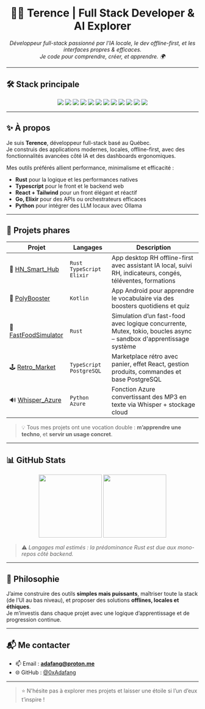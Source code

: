 <h1 align="center">👨‍💻 Terence | Full Stack Developer & AI Explorer</h1>

<p align="center">
  <i>Développeur full-stack passionné par l'IA locale, le dev offline-first, et les interfaces propres & efficaces.</i><br>
  <i>Je code pour comprendre, créer, et apprendre. 🌍</i>
</p>

---

## 🛠️ Stack principale

<p align="center">
  <img src="https://img.shields.io/badge/-TypeScript-3178c6?logo=typescript&logoColor=white&style=for-the-badge" />
  <img src="https://img.shields.io/badge/-Rust-000000?logo=rust&logoColor=white&style=for-the-badge" />
  <img src="https://img.shields.io/badge/-Go-00ADD8?logo=go&logoColor=white&style=for-the-badge" />
  <img src="https://img.shields.io/badge/-Python-3776AB?logo=python&logoColor=white&style=for-the-badge" />
  <img src="https://img.shields.io/badge/-Kotlin-7F52FF?logo=kotlin&logoColor=white&style=for-the-badge" />
  <img src="https://img.shields.io/badge/-Elixir-4B275F?logo=elixir&logoColor=white&style=for-the-badge" />
  <img src="https://img.shields.io/badge/-React-20232a?logo=react&logoColor=61DAFB&style=for-the-badge" />
  <img src="https://img.shields.io/badge/-TailwindCSS-38B2AC?logo=tailwindcss&logoColor=white&style=for-the-badge" />
  <img src="https://img.shields.io/badge/-PostgreSQL-4169E1?logo=postgresql&logoColor=white&style=for-the-badge" />
  <img src="https://img.shields.io/badge/-Docker-2496ED?logo=docker&logoColor=white&style=for-the-badge" />
  <img src="https://img.shields.io/badge/-Azure-0078D4?logo=microsoftazure&logoColor=white&style=for-the-badge" />
  <img src="https://img.shields.io/badge/-Bash-4EAA25?logo=gnu-bash&logoColor=white&style=for-the-badge" />
</p>

---

## ✨ À propos

Je suis **Terence**, développeur full-stack basé au Québec.  
Je construis des applications modernes, locales, offline-first, avec des fonctionnalités avancées côté IA et des dashboards ergonomiques.

Mes outils préférés allient performance, minimalisme et efficacité :
- **Rust** pour la logique et les performances natives
- **Typescript** pour le front et le backend web
- **React + Tailwind** pour un front élégant et réactif
- **Go, Elixir** pour des APIs ou orchestrateurs efficaces
- **Python** pour intégrer des LLM locaux avec Ollama

---

## 🚀 Projets phares

| Projet | Langages | Description |
|--------|----------|-------------|
| 🔐 [HN_Smart_Hub](https://github.com/0xAdafang/HN_Smart_Hub) | `Rust` `TypeScript` `Elixir` | App desktop RH offline-first avec assistant IA local, suivi RH, indicateurs, congés, téléventes, formations |
| 📱 [PolyBooster](https://github.com/0xAdafang/PolyBooster) | `Kotlin` | App Android pour apprendre le vocabulaire via des boosters quotidiens et quiz |
| 🍔 [FastFoodSimulator](https://github.com/0xAdafang/FastFoodSimulator) | `Rust` | Simulation d’un fast-food avec logique concurrente, Mutex, tokio, boucles async – sandbox d'apprentissage système |
| 🕹 [Retro_Market](https://github.com/0xAdafang/Retro_Market) | `TypeScript` `PostgreSQL` | Marketplace rétro avec panier, effet React, gestion produits, commandes et base PostgreSQL |
| 🔊 [Whisper_Azure](https://github.com/0xAdafang/Whisper_Azure) | `Python` `Azure` | Fonction Azure convertissant des MP3 en texte via Whisper + stockage cloud |

> 💡 Tous mes projets ont une vocation double : **m’apprendre une techno**, et **servir un usage concret**.

---

## 📊 GitHub Stats

<p align="center">
  <img src="https://github-readme-stats.vercel.app/api?username=0xAdafang&show_icons=true&theme=radical&hide_title=true" height="165"/>
  <img src="https://github-readme-stats.vercel.app/api/top-langs/?username=0xAdafang&layout=compact&theme=radical&hide=html,css,shell" height="165"/>
</p>

> ⚠️ *Langages mal estimés : la prédominance Rust est due aux mono-repos côté backend.*

---

## 🖤 Philosophie

J’aime construire des outils **simples mais puissants**, maîtriser toute la stack (de l’UI au bas niveau), et proposer des solutions **offlines, locales et éthiques**.  
Je m’investis dans chaque projet avec une logique d’apprentissage et de progression continue.

---

## 📬 Me contacter

- 📫 Email : **adafang@proton.me**
- 🌐 GitHub : [@0xAdafang](https://github.com/0xAdafang)

---

> ⭐ N'hésite pas à explorer mes projets et laisser une étoile si l’un d’eux t’inspire !

